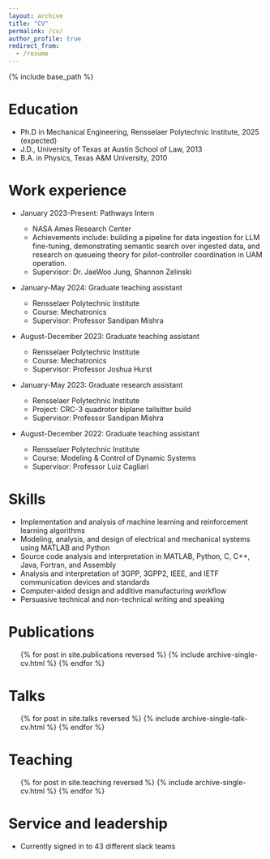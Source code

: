 ```yaml
---
layout: archive
title: "CV"
permalink: /cv/
author_profile: true
redirect_from:
  - /resume
---
```


{% include base_path %}

Education
======
* Ph.D in Mechanical Engineering, Rensselaer Polytechnic Institute, 2025 (expected)
* J.D., University of Texas at Austin School of Law, 2013
* B.A. in Physics, Texas A&M University, 2010

Work experience
======
* January 2023-Present: Pathways Intern
  * NASA Ames Research Center
  * Achievements include: building a pipeline for data ingestion for LLM fine-tuning, demonstrating semantic search over ingested data, and research on queueing theory for pilot-controller coordination in UAM operation.
  * Supervisor: Dr. JaeWoo Jung, Shannon Zelinski
    
* January-May 2024: Graduate teaching assistant
  * Rensselaer Polytechnic Institute
  * Course: Mechatronics
  * Supervisor: Professor Sandipan Mishra
    
* August-December 2023: Graduate teaching assistant
  * Rensselaer Polytechnic Institute
  * Course: Mechatronics
  * Supervisor: Professor Joshua Hurst
    
* January-May 2023: Graduate research assistant
  * Rensselaer Polytechnic Institute
  * Project: CRC-3 quadrotor biplane tailsitter build
  * Supervisor: Professor Sandipan Mishra
    
* August-December 2022: Graduate teaching assistant
  * Rensselaer Polytechnic Institute
  * Course: Modeling & Control of Dynamic Systems
  * Supervisor: Professor Luiz Cagliari
  
Skills
======
* Implementation and analysis of machine learning and reinforcement learning algorithms
* Modeling, analysis, and design of electrical and mechanical systems using MATLAB and Python
* Source code analysis and interpretation in MATLAB, Python, C, C++, Java, Fortran, and Assembly
* Analysis and interpretation of 3GPP, 3GPP2, IEEE, and IETF communication devices and standards
* Computer-aided design and additive manufacturing workflow
* Persuasive technical and non-technical writing and speaking

Publications
======
  <ul>{% for post in site.publications reversed %}
    {% include archive-single-cv.html %}
  {% endfor %}</ul>
  
Talks
======
  <ul>{% for post in site.talks reversed %}
    {% include archive-single-talk-cv.html  %}
  {% endfor %}</ul>
  
Teaching
======
  <ul>{% for post in site.teaching reversed %}
    {% include archive-single-cv.html %}
  {% endfor %}</ul>
  
Service and leadership
======
* Currently signed in to 43 different slack teams

